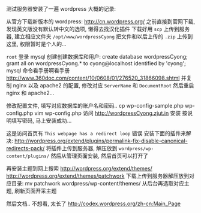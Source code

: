 
测试服务器安装了一遍 wordpress 大概的记录:

从官方下载新版本的 wordpress: http://cn.wordpress.org/
之前直接到官网下载, 发现英文版没有默认转中文的选项, 懒得去找汉化插件
下载好用 `scp` 上传到服务器, 建立相应文件夹 `/opt/www/wordpressCyong`
把文件和以后上传的 `.zip` 上传到这里, 权限暂时是个人的...

`root` 登录 mysql 创建创建数据库和用户:
  create database wordpressCyong;
  grant all on wordpressCyong.* to cyong@localhost identified by 'cyong';
mysql 命令看手册啊看手册
http://www.360doc.com/content/10/0608/01/276520_31866098.shtml
并复制 nginx 以及 apache2 的配置, 修改对应 `ServerName` 和 `DocumentRoot`
然后重启 nginx 和 apache2...

修改配置文件, 填写对应数据库的账户名和密码..
  cp wp-config-sample.php wp-config.php
  vim wp-config.php
访问 http://wordpressCyong.zjut.in 安装
按说明填写密码, 马上安装成功...

这是访问首页有 `This webpage has a redirect loop` 错误
安装下面的插件来解决:
http://wordpress.org/extend/plugins/permalink-fix-disable-canonical-redirects-pack/
将插件上传到服务器, 解压放到 `wordpress/wp-content/plugins/`
然后从管理页面安装, 然后首页可以打开了

再安装主题到网上搜索 http://wordpress.org/extend/themes/
http://wordpress.org/extend/themes/patchwork
下载上传到服务器解压放到对应目录:
  mv patchwork wordpress/wp-content/themes/
从后台再选取对应主题, 刷新页面开采主题

然后文档.. 不想看, 太长了
http://codex.wordpress.org/zh-cn:Main_Page

